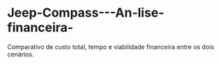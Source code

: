 # Jeep-Compass---An-lise-financeira-
Comparativo de custo total, tempo e viabilidade financeira entre os dois cenários. 

